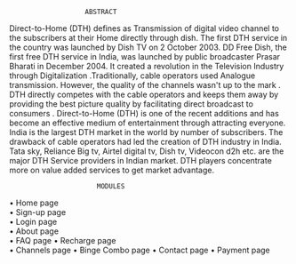                        ABSTRACT
Direct-to-Home (DTH) defines as Transmission of digital video channel 
to the subscribers at their Home directly through dish. The first DTH 
service in the country was launched by Dish TV on 2 October 2003. DD 
Free Dish, the first free DTH service in India, was launched by public 
broadcaster Prasar Bharati in December 2004. It created a revolution in 
the Television Industry through Digitalization .Traditionally, cable 
operators used Analogue transmission. However, the quality of the 
channels wasn't up to the mark . DTH directly competes with the cable 
operators and keeps them away by providing the best picture quality by 
facilitating direct broadcast to consumers . Direct-to-Home (DTH) is 
one of the recent additions and has become an effective medium of 
entertainment through attracting everyone. India is the largest DTH 
market in the world by number of subscribers. The drawback of cable 
operators had led the creation of DTH industry in India. Tata sky, 
Reliance Big tv, Airtel digital tv, Dish tv, Videocon d2h etc. are the 
major DTH Service providers in Indian market. DTH players 
concentrate more on value added services to get market advantage.


                          MODULES
• Home page  
• Sign-up page  
• Login page  
• About page  
• FAQ page 
• Recharge page  
• Channels page 
• Binge Combo page 
• Contact page 
• Payment page  
